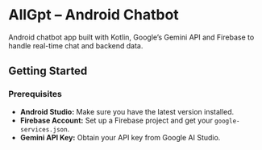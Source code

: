 # AllGpt – Android Chatbot

Android chatbot app built with Kotlin, Google’s Gemini API and Firebase to handle real-time chat and backend data.


## Getting Started

### Prerequisites

- **Android Studio:** Make sure you have the latest version installed.
- **Firebase Account:** Set up a Firebase project and get your `google-services.json`.
- **Gemini API Key:** Obtain your API key from Google AI Studio.


